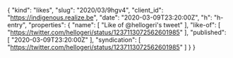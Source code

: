 {
  "kind": "likes",
  "slug": "2020/03/9hgv4",
  "client_id": "https://indigenous.realize.be",
  "date": "2020-03-09T23:20:00Z",
  "h": "h-entry",
  "properties": {
    "name": [
      "Like of @hellogeri's tweet"
    ],
    "like-of": [
      "https://twitter.com/hellogeri/status/1237113072562601985"
    ],
    "published": [
      "2020-03-09T23:20:00Z"
    ],
    "syndication": [
      "https://twitter.com/hellogeri/status/1237113072562601985"
    ]
  }
}

